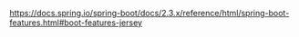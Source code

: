
https://docs.spring.io/spring-boot/docs/2.3.x/reference/html/spring-boot-features.html#boot-features-jersey  

